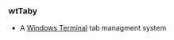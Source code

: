### wtTaby
- A [Windows Terminal][windowsTerminal] tab managment system 















[windowsTerminal]: https://github.com/microsoft/terminal
